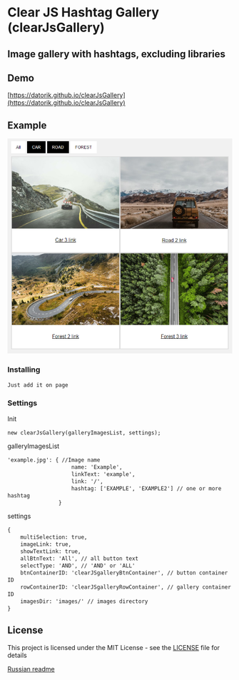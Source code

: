 # Clear JS Hashtag Gallery (clearJsGallery)

## Image gallery  with hashtags, excluding libraries

## Demo

[https://datorik.github.io/clearJsGallery](https://datorik.github.io/clearJsGallery)

## Example

![](examples/Screenshot.png)

### Installing
```
Just add it on page
```
### Settings
Init
```
new clearJsGallery(galleryImagesList, settings);
```
galleryImagesList
```
'example.jpg': { //Image name
                    name: 'Example',
                    linkText: 'example',
                    link: '/',
                    hashtag: ['EXAMPLE', 'EXAMPLE2'] // one or more  hashtag
                }
```
settings
```
{
    multiSelection: true,
    imageLink: true,
    showTextLink: true,
    allBtnText: 'All', // all button text
    selectType: 'AND', // 'AND' or 'ALL'
    btnContainerID: 'clearJSgalleryBtnContainer', // button container ID
    rowContainerID: 'clearJSgalleryRowContainer', // gallery container ID
    imagesDir: 'images/' // images directory
}
```

## License

This project is licensed under the MIT License - see the [LICENSE](LICENSE) file for details

[Russian readme](readme-ru.md)

